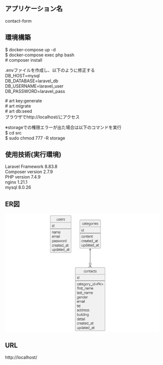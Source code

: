## アプリケーション名
contact-form

## 環境構築
\$ docker-compose up -d  
\$ docker-compose exec php bash  
\# composer install  

.envファイルを作成し、以下のように修正する  
    DB_HOST=mysql  
    DB_DATABASE=laravel_db  
    DB_USERNAME=laravel_user  
    DB_PASSWORD=laravel_pass 

\# art key:generate  
\# art migrate  
\# art db:seed  
ブラウザでhttp://localhost/にアクセス

※storageでの権限エラーが出た場合は以下のコマンドを実行  
\$ cd src  
\$ sudo chmod 777 -R storage  

## 使用技術(実行環境)
Laravel Framework 8.83.8  
Composer version 2.7.9  
PHP version 7.4.9  
nginx 1.21.1  
mysql 8.0.26  


## ER図
![ER図](./img/ER_diagram.jpg "ER図")

## URL
http://localhost/